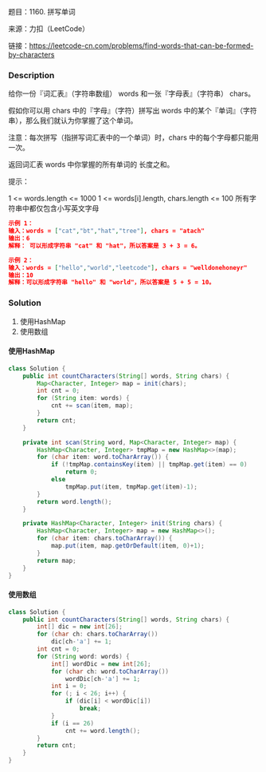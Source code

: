 题目：1160. 拼写单词

来源：力扣（LeetCode）

链接：https://leetcode-cn.com/problems/find-words-that-can-be-formed-by-characters

### Description

给你一份『词汇表』（字符串数组） words 和一张『字母表』（字符串） chars。

假如你可以用 chars 中的『字母』（字符）拼写出 words 中的某个『单词』（字符串），那么我们就认为你掌握了这个单词。

注意：每次拼写（指拼写词汇表中的一个单词）时，chars 中的每个字母都只能用一次。

返回词汇表 words 中你掌握的所有单词的 长度之和。

提示：

1 <= words.length <= 1000
1 <= words[i].length, chars.length <= 100
所有字符串中都仅包含小写英文字母

 ```json
示例 1：
输入：words = ["cat","bt","hat","tree"], chars = "atach"
输出：6
解释： 可以形成字符串 "cat" 和 "hat"，所以答案是 3 + 3 = 6。

示例 2：
输入：words = ["hello","world","leetcode"], chars = "welldonehoneyr"
输出：10
解释：可以形成字符串 "hello" 和 "world"，所以答案是 5 + 5 = 10。
 ```

### Solution

1. 使用HashMap
2. 使用数组

#### 使用HashMap

```java
class Solution {
    public int countCharacters(String[] words, String chars) {
        Map<Character, Integer> map = init(chars);
        int cnt = 0;
        for (String item: words) {
            cnt += scan(item, map);
        }
        return cnt;
    }

    private int scan(String word, Map<Character, Integer> map) {
        HashMap<Character, Integer> tmpMap = new HashMap<>(map);
        for (char item: word.toCharArray()) {
            if (!tmpMap.containsKey(item) || tmpMap.get(item) == 0)
                return 0;
            else
                tmpMap.put(item, tmpMap.get(item)-1);
        }
        return word.length();
    }

    private HashMap<Character, Integer> init(String chars) {
        HashMap<Character, Integer> map = new HashMap<>();
        for (char item: chars.toCharArray()) {
            map.put(item, map.getOrDefault(item, 0)+1);
        }
        return map;
    }
}
```

#### 使用数组

```java
class Solution {
    public int countCharacters(String[] words, String chars) { 
        int[] dic = new int[26];
        for (char ch: chars.toCharArray()) 
            dic[ch-'a'] += 1;
        int cnt = 0;
        for (String word: words) {
            int[] wordDic = new int[26];
            for (char ch: word.toCharArray())
                wordDic[ch-'a'] += 1;
            int i = 0;
            for (; i < 26; i++) {
                if (dic[i] < wordDic[i])
                    break;
            }
            if (i == 26)
                cnt += word.length();
        }
        return cnt;
    }
}
```

